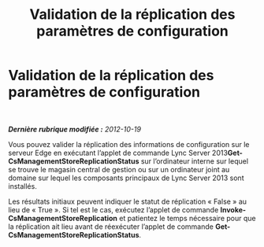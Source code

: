 ﻿---
title: Validation de la réplication des paramètres de configuration
TOCTitle: Validation de la réplication des paramètres de configuration
ms:assetid: 81a3c21d-b28a-4287-adac-11791e8db56d
ms:mtpsurl: https://technet.microsoft.com/fr-fr/library/JJ205042(v=OCS.15)
ms:contentKeyID: 49297907
ms.date: 05/20/2016
mtps_version: v=OCS.15
ms.translationtype: HT
---

# Validation de la réplication des paramètres de configuration

 

_**Dernière rubrique modifiée :** 2012-10-19_

Vous pouvez valider la réplication des informations de configuration sur le serveur Edge en exécutant l’applet de commande Lync Server 2013**Get-CsManagementStoreReplicationStatus** sur l’ordinateur interne sur lequel se trouve le magasin central de gestion ou sur un ordinateur joint au domaine sur lequel les composants principaux de Lync Server 2013 sont installés.

Les résultats initiaux peuvent indiquer le statut de réplication « False » au lieu de « True ». Si tel est le cas, exécutez l’applet de commande **Invoke-CsManagementStoreReplication** et patientez le temps nécessaire pour que la réplication ait lieu avant de réexécuter l’applet de commande **Get-CsManagementStoreReplicationStatus**.

